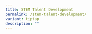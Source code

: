 ```yaml
---
title: STEM Talent Development
permalink: /stem-talent-development/
variant: tiptap
description: ""
---
```

